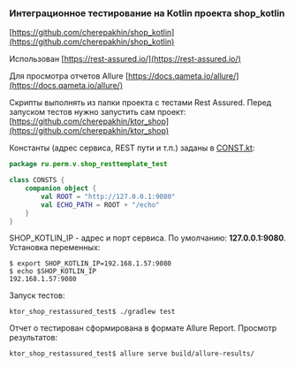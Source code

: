 ### Интеграционное тестирование на Kotlin проекта shop_kotlin 

[https://github.com/cherepakhin/shop_kotlin](https://github.com/cherepakhin/shop_kotlin)

Использован [https://rest-assured.io/](https://rest-assured.io/)

Для просмотра отчетов Allure [https://docs.qameta.io/allure/](https://docs.qameta.io/allure/)

Скрипты выполнять из папки проекта с тестами Rest Assured.
Перед запуском тестов нужно запустить сам проект:
[https://github.com/cherepakhin/ktor_shop](https://github.com/cherepakhin/ktor_shop)

Константы (адрес сервиса, REST пути и т.п.) заданы в [CONST.kt](https://github.com/cherepakhin/ktor_shop_restassured_test/blob/main/src/test/kotlin/ru/perm/v/shop_resttemplate_test/CONSTS.kt):

````kotlin
package ru.perm.v.shop_resttemplate_test

class CONSTS {
    companion object {
        val ROOT = "http://127.0.0.1:9080"
        val ECHO_PATH = ROOT + "/echo"
    }
}
````

SHOP_KOTLIN_IP - адрес и порт сервиса. По умолчанию: __127.0.0.1:9080__. Установка переменных:

````shell
$ export SHOP_KOTLIN_IP=192.168.1.57:9080
$ echo $SHOP_KOTLIN_IP
192.168.1.57:9080
````

Запуск тестов:

````shell
ktor_shop_restassured_test$ ./gradlew test
````

Отчет о тестирован сформирована в формате Allure Report. Просмотр результатов: 

````shell
ktor_shop_restassured_test$ allure serve build/allure-results/
````
